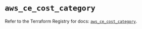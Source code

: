 # `aws_ce_cost_category`

Refer to the Terraform Registry for docs: [`aws_ce_cost_category`](https://registry.terraform.io/providers/hashicorp/aws/6.5.0/docs/resources/ce_cost_category).
